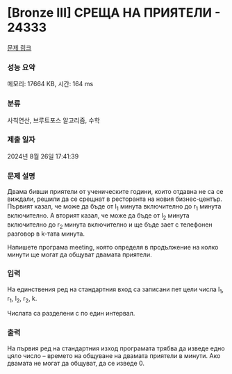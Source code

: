 # [Bronze III] СРЕЩА НА ПРИЯТЕЛИ - 24333 

[문제 링크](https://www.acmicpc.net/problem/24333) 

### 성능 요약

메모리: 17664 KB, 시간: 164 ms

### 분류

사칙연산, 브루트포스 알고리즘, 수학

### 제출 일자

2024년 8월 26일 17:41:39

### 문제 설명

<p>Двама бивши приятели от ученическите години, които отдавна не са се виждали, решили да се срещнат в ресторанта на новия бизнес-център. Първият казал, че може да бъде от l<sub>1</sub> минута включително до r<sub>1</sub> минута включително. А вторият казал, че може да бъде от l<sub>2</sub> минута включително до r<sub>2</sub> минута включително и ще бъде зает с телефонен разговор в k-тата минута.</p>

<p>Напишете програма meeting, която определя в продължение на колко минути ще могат да общуват двамата приятели.</p>

### 입력 

 <p>На единствения ред на стандартния вход са записани пет цели числа l<sub>1</sub>, r<sub>1</sub>, l<sub>2</sub>, r<sub>2</sub>, k.</p>

<p>Числата са разделени с по един интервал.</p>

### 출력 

 <p>На първия ред на стандартния изход програмата трябва да изведе едно цяло число – времето на общуване на двамата приятели в минути. Ако двамата не могат да общуват, да се изведе 0.</p>

